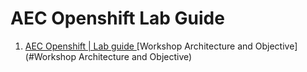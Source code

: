 # AEC Openshift Lab Guide

<!-- TOC -->

1. [AEC Openshift | Lab guide ](#AEC-Openshift)
[Workshop Architecture and Objective](#Workshop Architecture and Objective)

